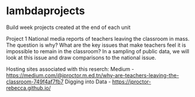 # lambdaprojects
Build week projects created at the end of each unit

Project 1
National media reports of teachers leaving the classroom in mass. The question is why? What are the key issues that make teachers feel it is impossible to remain in the classroom? In a sampling of public data, we will look at this issue and draw comparisons to the national issue.

Hosting sites associated with this reserch:
Medium - https://medium.com/@jproctor.m.ed.tn/why-are-teachers-leaving-the-classroom-749f4af7fb7
Digging into Data - https://jproctor-rebecca.github.io/
